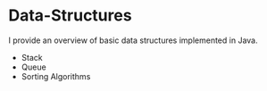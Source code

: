 Data-Structures
===============

I provide an overview of basic data structures implemented in Java. 

- Stack 
- Queue 
- Sorting Algorithms
